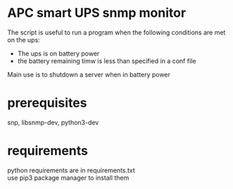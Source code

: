 # APC smart UPS snmp monitor
The script is useful to run a program when the following conditions are met on the ups:

- The ups is on battery power
- the battery remaining timw is less than specified in a conf file

Main use is to shutdown a server when in battery power
# prerequisites
snp, libsnmp-dev, python3-dev

# requirements
python requirements are in requirements.txt \
use pip3 package manager to install them 




